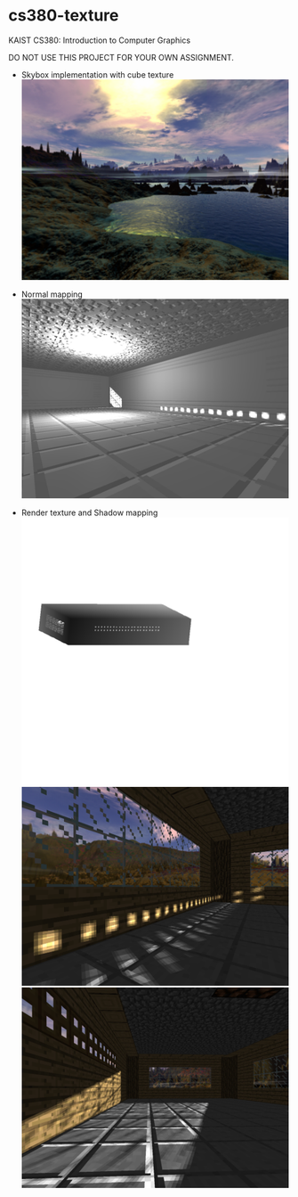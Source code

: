 # cs380-texture
KAIST CS380: Introduction to Computer Graphics

DO NOT USE THIS PROJECT FOR YOUR OWN ASSIGNMENT.

- Skybox implementation with cube texture
![cube-map](hw4-cube-map.PNG)

- Normal mapping
![normal-map](hw4-normal-map.PNG)

- Render texture and Shadow mapping
![depth-map](hw4-depth-texture.PNG)
![shadow-map-1](hw4-shadow-map-1.PNG)
![shadow-map-2](hw4-shadow-map-2.PNG)
